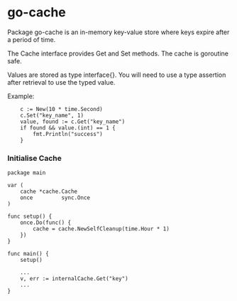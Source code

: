 # go-cache

Package go-cache is an in-memory key-value store where keys expire after a period
of time.

The Cache interface provides Get and Set methods. The cache is goroutine safe.

Values are stored as type interface{}. You will need to use a type assertion
after retrieval to use the typed value.

Example:

```
    c := New(10 * time.Second)
    c.Set("key_name", 1)
    value, found := c.Get("key_name")
    if found && value.(int) == 1 {
        fmt.Println("success")
    }
```

### Initialise Cache


```
package main

var (
	cache *cache.Cache
	once         sync.Once
)

func setup() {
	once.Do(func() {
		cache = cache.NewSelfCleanup(time.Hour * 1)
	})
}

func main() {
    setup()
    
    ...
    v, err := internalCache.Get("key")
    ...
}
```